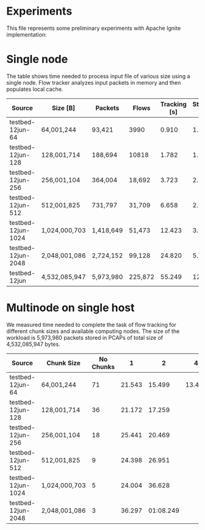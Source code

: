 # Experiments

This file represents some preliminary experiments with Apache Ignite implementation:

# Single node
The table shows time needed to process input file of various size using a single node. 
Flow tracker analyzes input packets in memory and then populates local cache. 

| Source            | Size [B]      | Packets  | Flows    | Tracking [s] | Storing [s] | Total [s]  |
| ----------------- | ------------  | -------- | -------- |------------- | ----------- | ---------- | 
| testbed-12jun-64  | 64,001,244    | 93,421   | 3990     | 0.910        | 1.024     | 2.262        |
| testbed-12jun-128 | 128,001,714   | 188,694  | 10818    | 1.782        | 1.676      | 3.801       |    
| testbed-12jun-256 | 256,001,104   | 364,004  | 18,692   | 3.723        | 2.123      | 6.194       | 
| testbed-12jun-512 | 512,001,825   | 731,797  | 31,709   | 6.658        | 2.665      | 9.637       | 
| testbed-12jun-1024| 1,024,000,703 | 1,418,649 | 51,473  | 12.423       | 3.550     | 16.274       |     
| testbed-12jun-2048| 2,048,001,086 | 2,724,152 | 99,128  | 24.820       | 5.847     | 31.834       |    
| testbed-12jun     | 4,532,085,947 | 5,973,980 | 225,872 | 55.249       | 12.754     | 1:08.361    |     


# Multinode on single host
We measured time needed to complete the task of flow tracking for different chunk sizes and available computing nodes. 
The size of the workload is 5,973,980 packets stored in PCAPs of total size of 4,532,085,947 bytes.

| Source             | Chunk Size    | No Chunks | 1      |  2        | 4         |       8   |        16  |
| ------------------ | ------------- | --------- | ------ | --------  | --------- | --------- | ---------- |
| testbed-12jun-64   | 64,001,244    | 71        | 21.543 | 15.499    | 13.486    | 15.915    | |
| testbed-12jun-128  | 128,001,714   | 36        | 21.172 | 17.259    | | | |
| testbed-12jun-256  | 256,001,104   | 18        | 25.441 | 20.469    | | | |
| testbed-12jun-512  | 512,001,825   | 9         | 24.398 | 26.951    | | | |
| testbed-12jun-1024 | 1,024,000,703 | 5         | 24.004 | 36.628    | | | |
| testbed-12jun-2048 | 2,048,001,086 | 3         | 36.297 | 01:08.249 | | | |